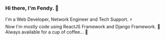 ### Hi there, I'm Fendy. 👋
I'm a Web Developer, Network Engineer and Tech Support. ⚡ <br />
Now I'm mostly code using ReactJS Framework and Django Framework. 🔭 <br />
Always available for a cup of coffee... 💬
<!--
**fendyfy/fendyfy** is a ✨ _special_ ✨ repository because its `README.md` (this file) appears on your GitHub profile.

Here are some ideas to get you started:

- 🔭 I’m currently working on ...
- 🌱 I’m currently learning ...
- 👯 I’m looking to collaborate on ...
- 🤔 I’m looking for help with ...
- 💬 Ask me about ...
- 📫 How to reach me: ...
- 😄 Pronouns: ...
- ⚡ Fun fact: ...
-->
